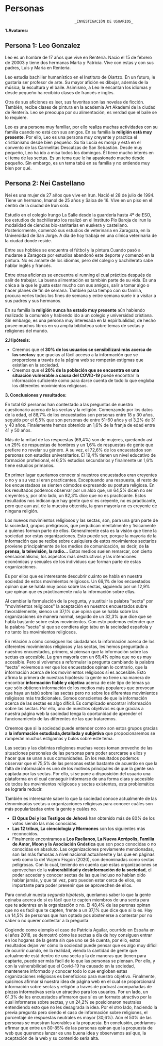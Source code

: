 # Personas

<!--
    Podéis definir varias personas al mismo nivel, o un personaje básico/principal y algunos secundarios. Adaptad la estructura del documento a vuestro caso.

-->

                                    _INVESTIGACIÓN DE USUARIOS_
**1.Avatares:**

## Persona 1: Leo Gonzalez 

Leo es un hombre de 17 años que vive en Rentería. Nacio el 15 de febrero de 20003 y tiene dos hermanas
Marta y Patricia. Vive con estas y con sus padres, Luis y Maria en Renteria. 

Leo estudia bachiller humanístico en el Instituto de Oiartzo. En un futuro,
le gustaría ser profesor de arte. Su mayor afición es dibujar, además de la música, la escultura y el baile. Asimismo, a Leo le encantan los idiomas y desde pequeño ha recibido clases de francés e inglés.

Otra de sus aficiones es leer, sus favoritas son las novelas de ficción. También, recibe clases de pintura en la academia Art Akademi de la ciudad de Rentería. Leo se preocupa por su alimentación, es verdad que el baile se lo requiere. 

Leo es una persona muy familiar, por ello realiza muchas actividades con su familia cuando no está con sus amigos. En su familia la **religión está muy presente**. 
Por ello, Leo es una persona muy creyente y practica el cristianismo desde bien pequeño. 
Su tía Lucia es monja y está en el convento de las Carmelitas Descalzas de San Sebastián. 
Desde muy pequeño, Leo ha ido a misa todos los domingos. Él tiene mucho interés en el tema de las sectas. Es un tema que le ha apasionado mucho desde pequeño. Sin embargo, es un tema tabú en su familia y no entiende muy bien por qué. 

## Persona 2: Nei Castellano

Nei es una mujer de 27 años que vive en Irun. Nació el 28 de julio de 1994. Tiene un hermano, Imanol de 25 años y Saioa de 16. Vive en un piso en el centro de la ciudad de Irun sola. 
 
Estudio en el colegio Irungo La Salle desde la guardería hasta 4º de ESO, los estudios de bachillerato los realizó en el Instituto Pio Baroja de Irun la modalidad de ciencias bio-sanitarias en euskera y castellano. Posteriormente, comenzó sus estudios de veterinaria en Zaragoza, en la Universidad de San Jorge. A día de hoy trabaja en una clínica veterinaria de la ciudad donde reside.
 
Entre sus hobbies se encuentra el fútbol y la pintura.Cuando pasó a mudarse a Zaragoza por estudios abandonó este deporte y comenzó en la pintura. No es amante de los idiomas, pero del colegio y bachillerato sabe hablar inglés y francés.
 
Entre otras aficiones se encuentra el running el cual práctica después de salir de trabajar. La buena alimentación es también parte de su vida. Es una chica a la que le gusta estar mucho con sus amigos, salir a tomar algo o hacer planes de fin de semana. También pasa tiempo con su familia, procura verles todos los fines de semana y entre semana suele ir a visitar a sus padres y sus hermanos. 

En su familia la **religión nunca ha estado muy presente** aún habiendo realizado la comunión y habiendo ido a un colegio y universidad cristiana. Sin embargo, es una persona muy interesada en la espiritualidad, de hecho posee muchos libros en su amplia biblioteca sobre temas de sectas y religiones del mundo. 


**2.Hipótesis:** 

- Creemos que el **30% de los usuarios se sensibilizará más acerca de las sectas**y que gracias al fácil acceso a la información que se proporciona a través de la página web se romperán estigmas que existían en la sociedad.
- Creemos que el **20% de la población que se encuentra en una situación vulnerable a causa del COVID-19** puede encontrar la información suficiente como para darse cuenta de todo lo que engloba los diferentes movimientos religiosos. 

**3. Conclusiones y resultados:** 

En total 62 personas han contestado a las preguntas de nuestro cuestionario acerca de las sectas y la religión. Comenzando por los datos de la edad, el 88,7% de los encuestados son personas entre 18 y 30 años, seguido por el 6,5% que son personas de entre 51-60 años y el 3,2% de 31 y 40 años. Finalemente hemos obtenido un 1,6% de la franja de edad entre 41 y 50 años.

Más de la mitad de las respuestas (69,4%) son de mujeres, quedando así un 29% de respuestas de hombres y un 1,6% de respuestas de gente que prefiere no revelar su género. A su vez, el 72,6% de los encuestados son personas con estudios universitarios. El 19,4% tienen un nivel educativo de formación profesional, el 6,5% estudios secundarios y finalmente un 1,6% tiene estudios primarios. 

En primer lugar queríamos conocer si nuestros encuestados eran creyentes o no y a su vez si eran practicantes. Exceptuando una respuesta, el resto de los encuestadaos se sienten cómodos expresando su postura religiosa. En los resultados podemos observar por un aldo que, un 64,5% dicen no ser creyentes y, por otro lado, un 82,3% dice que no es practicante. Estos resultados nos indican que hay gente que sí es creyente, no es practicante, pero que aun así, de la muestra obtenida, la gran mayoría no es creyente de ninguna religión. 

Los nuevos movimientos religiosos y las sectas, son, para una gran parte de la sociedad, 
grupos preligrosos, que perjudican mentalmente y fisicamente a quienes forman parte de ellos.
Generalmente esta es la visión que tiene la sociedad por estas organizaciones. 
Esto puede ser, porque la mayoría de la información que se recibe sobre cualquiera de 
estos movimientos sectarios proviene principalmente de los medios de comunicación, 
es decir, de **la prensa, la televisión, la radio...**
Estos medios suelen remarcar, con cierto sensacionalismo, los aspectos más destructivos 
y las intenciones económicas y sexuales de los individuos que forman parte de estas organizaciones. 

Es por ellos que es interesante descubrir cuánto se habla en nuestra sociedad de estos movimientos religiosos. Un 66,1% de los encuestados opinan que se habla muy poco sobre las sectas, 
siguiendo por un 12,9% que opinan que es prácticamente nula la información sobre ellas. 

Al cambiar la formulación de la pregunta, y sustituir la palabra "secta" por "movimientos religiosos" 
la aceptación en nuestros encuestados subre favorablemente, sienco un 37,1% que opina que se habla sobre las organizaciones de manera normal, seguido de un 32,3% que dice que 
se habla bastante sobre estos movimientos. Con esto podemos entender que la palabra "secta"
si que se condiera algo tabu en la sociedad española y no tanto los movimientos religiosos. 

En relación a cómo consiguen los ciudadanos la información acerca de los diferentes movimientos religiosos 
y las sectas, les hemos preguntado a nuestros encuestados, primero, si piensan que la información sobre 
las sectas es accesible. La gran mayoría con un 69,4% opina que no es muy accesible. 
Pero si volvemos a reformular la pregunta cambiando la palabra “secta” volvemos a ver que los encuestados opinan lo contrario, que la información acerca de los movimientos religiosos sí es accesible. 
Esto afirma la primera de nuestras hipótesis: la gente no tiene una manera de encontrar 
**información fiable y objetiva** acerca de este tipo de temas ya que sólo obtienen información de los medios más populares que provocan que haya un tabú sobre las sectas pero no sobre los diferentes movimientos religiosos más tradicionales. Somos conscientes de que la información acerca de las sectas es algo difícil. Es complicado encontrar información sobre las sectas. 
Por ello, uno de nuestros objetivos es que gracias a nuestra página web la sociedad tenga la oportunidad de aprender el funcionamiento de las diferentes de las que trataremos.

Creemos que si la sociedad puede entender como son estos grupos gracias a **la información estudiada,detallada y subjetiva** que propocionaremos se romperán muchos estigamas y bulos sobre este tema. 

Las sectas y las distintas religiones muchas veces toman provecho de las situaciones personales
de las personas para poder acercarse a ellos y hacer que se unan a sus comunidades. 
En los resultados podemos observar que el 75,5% de las personas están bastante de acuerdo en que
la falta de información es uno de los motivos principales de que la gente sea captada por las sectas. 
Por ello, si se pone a disposición del usuario una plataforma en el cual conseguir informarse 
de una forma clara y accesible de todos los movimientos religiosos y sectas existentes, 
esta problemática se lograría reducir. 

También es interesante saber lo que la sociedad conoce actualmente de las denominadas 
sectas u organizaciones religiosas para conocer cuáles son más popularizadas entre la gente y cuáles no. 
- **El Opus Dei y los Testigos de Jehová** han obtenido más de 80% de los votos siendo las más conocidas. 
- **Las 12 tribus, La cienciología y Mormones** son los siguientes más reconocidos. 
- Finalmente encontramos a **Los Raelianos, La Nueva Acrópolis, Familia de Amor, 
Moon y la Asociación Gnóstica** que son poco conocidas o no conocidas en absoluto. 
Las organizaciones previamente mencionadas, son las más famosas a nivel nacional actualmente 
y las que en páginas web como la del Viajero Fisgón (2020), son denominadas como sectas peligrosas. 
Con lo cual, teniendo en cuenta que estas organizaciones se aprovechan de la **vulnerabilidad y desinformación de la sociedad**, el poder acceder y conocer sectas de las que incluso no 
habían oído hablar jamás, y que tal vez, pero pueden estar cerca de ellos, es importante 
para poder prevenir que se aprovechen de ellos.

Para concluir nuesta _segunda hipótesis_, queríamos saber lo que la gente opinaba acerca de si 
es fácil que te capten miembros de una secta para que te adentres en la organización o no. El 48,4% 
de las peronas opinan que no es facil que te capten, frente a un 37,1% que dice que sí lo es.
Hay un 14,5% de personas que han optado pos abstenerse a contestar por no saber o no querer contestar
a la pregunta 


Cogiendo como ejemplo el caso de Patricia Aguilar, ocurrido en España en el años 2018, se demostró cómo las sectas a día de hoy consiguen entrar en los hogares de la gente sin que uno se dé cuenta, por ello, estos resultados dejan ver cómo la sociedad puede pensar que es algo muy difícil de ocurrir cuando, en la realidad, viendo la cantidad de gente que actualmente está dentro de una secta y la de maneras que tienen para captarte, puede ser más fácil de lo que las personas se piensan. Por ello, y con la vulnerabilidad que el Covid-19 ha causado en la sociedad, mantenerse informado y conocer todo lo que engloban estas organizaciones religiosas es beneficioso para nuestro objetivo. 
Finalmente, quisimos afirmar si nuestra idea de página web en el cual se proporcionará información sobre sectas y religión a través de podcast acompañadas de piezas informativas sería un atractivo para los usuarios. 
Por un lado, un 61,3% de los encuestados afirmaron que sí es un formato atractivo por la cual informarse sobre sectas, y un 24,2% se posicionaron neutrales entendiendo esto que no les desagrada la idea. 
Por el otro lado, haciendo la previa pregunta pero siendo el caso de información sobre religiones, el porcentaje de respuestas neutrales es mayor (30,6%). Aún el 50% de las personas se muestran favorables a la propuesta.
En conclusión, podríamos afirmar que entre un 80-85% de las personas opinan que la propuesta de web que queremos lanzar es una buena idea y observamos así que, la aceptación de la web y su contenido sería alta.
